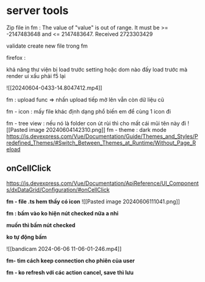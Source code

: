 # server tools

  

Zip file in fm : The value of "value" is out of range. It must be >= -2147483648 and <= 2147483647. Received 2723303429

  

validate create new file trong fm

  

firefox :

khả năng thư viện bị load trước setting hoặc dom nào đấy load trước mà render ui xấu phải f5 lại

![[20240604-0433-14.8047412.mp4]]


fm : upload func => nhấn upload tiếp mở lên vẫn còn dữ liệu cũ

fm - icon : mấy file khác định dạng phổ biến em để cùng 1 icon đi


fm - tree view : nếu nó là folder con út rùi thì cho mất cái mũi tên này đi
![[Pasted image 20240604142310.png]]
fm - theme : dark mode https://js.devexpress.com/Vue/Documentation/Guide/Themes_and_Styles/Predefined_Themes/#Switch_Between_Themes_at_Runtime/Without_Page_Reload

## onCellClick
https://js.devexpress.com/Vue/Documentation/ApiReference/UI_Components/dxDataGrid/Configuration/#onCellClick


**fm - file .ts hem thấy có icon**
![[Pasted image 20240606111041.png]]

**fm : bấm vào ko hiện nút checked nữa a nhỉ**

**muốn thì bấm nút checked** 

**ko tự động bấm**

![[bandicam 2024-06-06 11-06-01-246.mp4]]




**fm- tìm cách keep connection cho phiên của user** 

**fm - ko refresh với các action cancel, save thì lưu**
